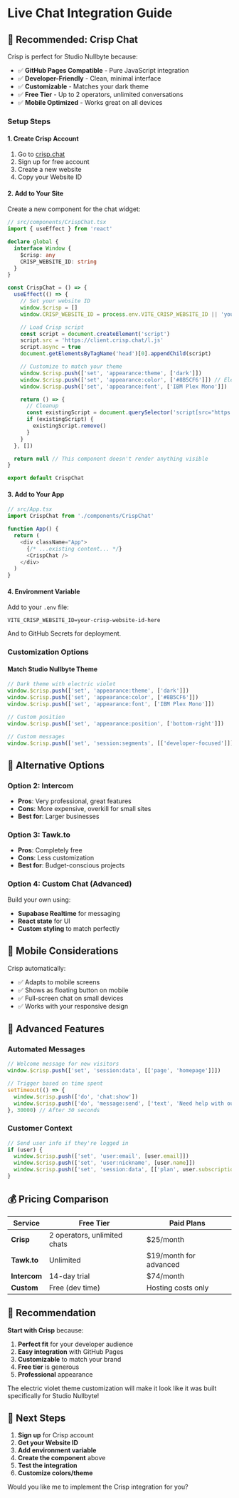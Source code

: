 # Live Chat Integration Guide

## 🎯 **Recommended: Crisp Chat**

Crisp is perfect for Studio Nullbyte because:
- ✅ **GitHub Pages Compatible** - Pure JavaScript integration
- ✅ **Developer-Friendly** - Clean, minimal interface 
- ✅ **Customizable** - Matches your dark theme
- ✅ **Free Tier** - Up to 2 operators, unlimited conversations
- ✅ **Mobile Optimized** - Works great on all devices

### Setup Steps

#### 1. Create Crisp Account
1. Go to [crisp.chat](https://crisp.chat)
2. Sign up for free account
3. Create a new website
4. Copy your Website ID

#### 2. Add to Your Site
Create a new component for the chat widget:

```typescript
// src/components/CrispChat.tsx
import { useEffect } from 'react'

declare global {
  interface Window {
    $crisp: any
    CRISP_WEBSITE_ID: string
  }
}

const CrispChat = () => {
  useEffect(() => {
    // Set your website ID
    window.$crisp = []
    window.CRISP_WEBSITE_ID = process.env.VITE_CRISP_WEBSITE_ID || 'your-website-id'

    // Load Crisp script
    const script = document.createElement('script')
    script.src = 'https://client.crisp.chat/l.js'
    script.async = true
    document.getElementsByTagName('head')[0].appendChild(script)

    // Customize to match your theme
    window.$crisp.push(['set', 'appearance:theme', ['dark']])
    window.$crisp.push(['set', 'appearance:color', ['#8B5CF6']]) // Electric violet
    window.$crisp.push(['set', 'appearance:font', ['IBM Plex Mono']])

    return () => {
      // Cleanup
      const existingScript = document.querySelector('script[src="https://client.crisp.chat/l.js"]')
      if (existingScript) {
        existingScript.remove()
      }
    }
  }, [])

  return null // This component doesn't render anything visible
}

export default CrispChat
```

#### 3. Add to Your App
```typescript
// src/App.tsx
import CrispChat from './components/CrispChat'

function App() {
  return (
    <div className="App">
      {/* ...existing content... */}
      <CrispChat />
    </div>
  )
}
```

#### 4. Environment Variable
Add to your `.env` file:
```env
VITE_CRISP_WEBSITE_ID=your-crisp-website-id-here
```

And to GitHub Secrets for deployment.

### Customization Options

#### Match Studio Nullbyte Theme
```javascript
// Dark theme with electric violet
window.$crisp.push(['set', 'appearance:theme', ['dark']])
window.$crisp.push(['set', 'appearance:color', ['#8B5CF6']])
window.$crisp.push(['set', 'appearance:font', ['IBM Plex Mono']])

// Custom position
window.$crisp.push(['set', 'appearance:position', ['bottom-right']])

// Custom messages
window.$crisp.push(['set', 'session:segments', [['developer-focused']]])
```

## 🎨 **Alternative Options**

### Option 2: Intercom
- **Pros**: Very professional, great features
- **Cons**: More expensive, overkill for small sites
- **Best for**: Larger businesses

### Option 3: Tawk.to
- **Pros**: Completely free
- **Cons**: Less customization
- **Best for**: Budget-conscious projects

### Option 4: Custom Chat (Advanced)
Build your own using:
- **Supabase Realtime** for messaging
- **React state** for UI
- **Custom styling** to match perfectly

## 📱 **Mobile Considerations**

Crisp automatically:
- ✅ Adapts to mobile screens
- ✅ Shows as floating button on mobile
- ✅ Full-screen chat on small devices
- ✅ Works with your responsive design

## 🔧 **Advanced Features**

### Automated Messages
```javascript
// Welcome message for new visitors
window.$crisp.push(['set', 'session:data', [['page', 'homepage']]])

// Trigger based on time spent
setTimeout(() => {
  window.$crisp.push(['do', 'chat:show'])
  window.$crisp.push(['do', 'message:send', ['text', 'Need help with our templates? 👋']])
}, 30000) // After 30 seconds
```

### Customer Context
```javascript
// Send user info if they're logged in
if (user) {
  window.$crisp.push(['set', 'user:email', [user.email]])
  window.$crisp.push(['set', 'user:nickname', [user.name]])
  window.$crisp.push(['set', 'session:data', [['plan', user.subscription]]])
}
```

## 💰 **Pricing Comparison**

| Service | Free Tier | Paid Plans |
|---------|-----------|------------|
| **Crisp** | 2 operators, unlimited chats | $25/month |
| **Tawk.to** | Unlimited | $19/month for advanced |
| **Intercom** | 14-day trial | $74/month |
| **Custom** | Free (dev time) | Hosting costs only |

## 🎯 **Recommendation**

**Start with Crisp** because:
1. **Perfect fit** for your developer audience
2. **Easy integration** with GitHub Pages
3. **Customizable** to match your brand
4. **Free tier** is generous
5. **Professional** appearance

The electric violet theme customization will make it look like it was built specifically for Studio Nullbyte!

## 🚀 **Next Steps**

1. **Sign up** for Crisp account
2. **Get your Website ID**
3. **Add environment variable**
4. **Create the component** above
5. **Test the integration**
6. **Customize colors/theme**

Would you like me to implement the Crisp integration for you?
